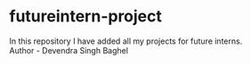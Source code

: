 # futureintern-project
In this repository I have added all my projects for future interns.
<br>
Author - Devendra Singh Baghel
